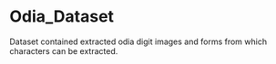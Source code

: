 # Odia_Dataset
Dataset contained extracted odia digit images and forms from which characters can be extracted.
